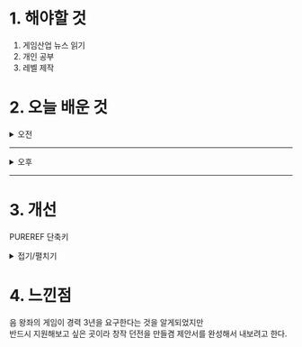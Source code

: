 
# 1. 해야할 것

1. 게임산업 뉴스 읽기 
2. 개인 공부  
3. 레벨 제작



# 2. 오늘 배운 것

<details>
<summary>오전</summary>

## 오늘의 뉴스
### [기사: 포켓몬 카드 게임 흥행](https://www.inven.co.kr/webzine/news/?news=301943)
![image](https://github.com/user-attachments/assets/4bffb9bd-bd46-46af-a00b-51878acea08e)
```
IP의 힘
잘만든 IP하나가 사람들을 강력하게 끌어모을 수 있다는 걸 다시한번 확인할 수 있다.
우리가 소설을 좋아하는 것처럼 특정 세계관과 인물들의 이야기를 듣는 것은 흥미로운 일이다.
포켓몬도 그러하다.
특히 제한이 없는 창작 몬스터라는 특성 때문에 세계관이 계속 넓어질 수 있다는 점에서 창작자 쪽에서 정말 좋은 시스템?이라고 생각한다.
```
</details>

****

<details>
<summary>오후</summary>

## 레벨 제작
### 왕좌의 게임 초기 레벨  
### [유튜브: 왕좌의 게임 플레이](https://www.youtube.com/watch?v=h3UfzMkr8Ks&t=471s) 
### [유튜브: 참고 자료](https://www.youtube.com/watch?v=vUHH60gHrzQ&list=PLNSrY1LfurM_gOZdDGXkRmneCXxZUdm_a)
![image](https://github.com/user-attachments/assets/9ecf248b-77fb-4d5a-9dc1-3a133f9e44dc)

![도면](https://github.com/user-attachments/assets/abc21f35-a236-4d36-af23-d55e12638bc3)

### 튜토리얼 참고자료

1. 숲

![image](https://github.com/user-attachments/assets/0d565319-624d-41d0-8411-9e5d10e37e52)

![image](https://github.com/user-attachments/assets/ea0d22c4-92ff-495b-8cdd-a573bf7788b8)

![image](https://github.com/user-attachments/assets/f6f39dca-fe5c-468e-a3a7-8233b60e73bd)

![image](https://github.com/user-attachments/assets/df78fb68-1db8-4fd1-ab09-31e190c2549c)

![image](https://github.com/user-attachments/assets/33069ec8-2b12-41db-8868-1a57c59094c5)

![image](https://github.com/user-attachments/assets/af31e7a4-4d6c-464f-873f-11308683b221)

![image](https://github.com/user-attachments/assets/2f4198c2-2b57-495b-9abb-13e9a50a866a)

2. 언덕

![image](https://github.com/user-attachments/assets/59140b76-ea37-4502-9fcc-c5383f9e5901)

![image](https://github.com/user-attachments/assets/c83602dc-cb9b-4371-9104-0245fc0c9fdb)

![image](https://github.com/user-attachments/assets/91d65888-7dfa-40f4-aa47-f79a899fadac)


</details>

****


# 3. 개선

PUREREF 단축키
<details>
<summary>접기/펼치기</summary>

![image](https://github.com/user-attachments/assets/5c8f6a64-9b4b-4cb7-b2ec-1a9d60877617)
단축키
</details>



# 4. 느낀점

음 왕좌의 게임이 경력 3년을 요구한다는 것을 알게되었지만\
반드시 지원해보고 싶은 곳이라 창작 던전을 만들겸 제안서를 완성해서 내보려고 한다.


